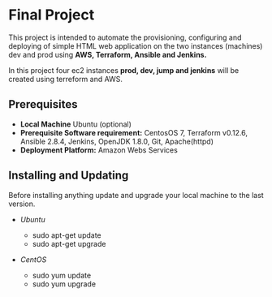 # Final Project
This project is intended to automate the provisioning, configuring and deploying of simple HTML web application on the two instances (machines) dev and prod using __AWS, Terraform, Ansible and Jenkins.__

In this project four ec2 instances __prod, dev, jump and jenkins__ will be created using terreform and AWS.

## Prerequisites
* __Local Machine__ Ubuntu (optional)
* __Prerequisite Software requirement:__ CentosOS 7, Terraform v0.12.6, Ansible 2.8.4, Jenkins, OpenJDK 1.8.0, Git, Apache(httpd)
* __Deployment Platform:__ Amazon Webs Services

## Installing and Updating 
Before installing anything update and upgrade your local machine to the last version.
 
 * _Ubuntu_
   * sudo apt-get update
   * sudo apt-get upgrade
  
 * _CentOS_
   * sudo yum update
   * sudo yum upgrade
